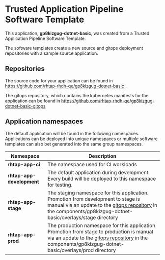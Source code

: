 # Trusted Application Pipeline Software Template

This application, **gp8kizgug-dotnet-basic**, was created from a Trusted Application Pipeline Software Template.

The software templates create a new source and gitops deployment repositories with a sample source application. 

## Repositories

The source code for your application can be found in [https://github.com/rhtap-rhdh-qe/gp8kizgug-dotnet-basic ](https://github.com/rhtap-rhdh-qe/gp8kizgug-dotnet-basic ).
 
The gitops repository, which contains the kubernetes manifests for the application can be found in 
[https://github.com/rhtap-rhdh-qe/gp8kizgug-dotnet-basic-gitops ](https://github.com/rhtap-rhdh-qe/gp8kizgug-dotnet-basic-gitops ) 

## Application namespaces 

The default application will be found in the following namespaces. Applications can be deployed into unique namespaces or multiple software templates can also bet generated into the same group namespaces.  

|  Namespace   |  Description   |  
| -------- | -------- |
| **rhtap-app-ci** | The namespace used for CI workloads |
| **rhtap-app-development** | The default application during development. Every build will be deployed to this namespace for testing. |
| **rhtap-app-stage** | The staging namespace for this application. Promotion from development to stage is manual via an update to the [gitops repository](https://github.com/rhtap-rhdh-qe/gp8kizgug-dotnet-basic-gitops ) in the components/gp8kizgug-dotnet-basic/overlays/stage directory |
| **rhtap-app-prod** | The production namespace for this application. Promotion from stage to production is manual via an update to the [gitops repository](https://github.com/rhtap-rhdh-qe/gp8kizgug-dotnet-basic-gitops ) in the components/gp8kizgug-dotnet-basic/overlays/prod directory |